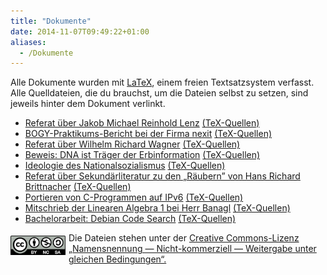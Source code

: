 ```yaml
---
title: "Dokumente"
date: 2014-11-07T09:49:22+01:00
aliases:
  - /Dokumente
---
```


<p>Alle Dokumente wurden mit <a href="http://de.wikipedia.org/wiki/LaTeX">LaTeX</a>, einem freien Textsatzsystem verfasst. Alle Quelldateien, die du brauchst, um die Dateien selbst zu setzen, sind jeweils hinter dem Dokument verlinkt.</p>

<ul id="body">
<li><a class="filename" href="/Dokumente/Lenz.pdf"><span class="titel">Referat über Jakob Michael Reinhold Lenz</span></a> <a class="quellen" href="/Dokumente/Lenz.zip">(TeX-Quellen)</a></li>
<li><a class="filename" href="/Dokumente/BOGY.pdf"><span class="titel">BOGY-Praktikums-Bericht bei der Firma nexit</span></a> <a class="quellen" href="/Dokumente/BOGY.zip">(TeX-Quellen)</a></li>
<li><a class="filename" href="/Dokumente/Wagner.pdf"><span class="titel">Referat über Wilhelm Richard Wagner</span></a> <a class="quellen" href="/Dokumente/Wagner.zip">(TeX-Quellen)</a></li>
<li><a class="filename" href="/Dokumente/DNA_Beweis.pdf"><span class="titel">Beweis: DNA ist Träger der Erbinformation</span></a> <a class="quellen" href="/Dokumente/DNA_Beweis.tex.gz">(TeX-Quellen)</a></li>
<li><a class="filename" href="/Dokumente/NS_Ideologie.pdf"><span class="titel">Ideologie des Nationalsozialismus</span></a> <a class="quellen" href="/Dokumente/NS_Ideologie.tex.gz">(TeX-Quellen)</a></li>
<li><a class="filename" href="/Dokumente/Raeuber_Brittnacher.pdf"><span class="titel">Referat über Sekundärliteratur zu den „Räubern” von Hans Richard Brittnacher</span></a> <a class="quellen" href="/Dokumente/Raeuber_Brittnacher.tar.gz">(TeX-Quellen)</a></li>
<li><a class="filename" href="http://michael.stapelberg.de/ipv6-beispiele.tar.bz2"><span class="titel">Portieren von C-Programmen auf IPv6</span></a> <a class="quellen" href="http://michael.stapelberg.de/ipv6-beispiele.tar.bz2">(TeX-Quellen)</a></li>
<li><a class="filename" href="http://code.stapelberg.de/git/la-mitschrieb/"><span class="titel">Mitschrieb der Linearen Algebra 1 bei Herr Banagl</span></a> <a class="quellen" href="http://code.stapelberg.de/git/la-mitschrieb/">(TeX-Quellen)</a></li>
<li><a class="filename" href="/Dokumente/debian-code-search.pdf"><span class="titel">Bachelorarbeit: Debian Code Search</span></a> <a class="quellen" href="/Dokumente/dcs-bsc-thesis-2012-12-19.tar.bz2">(TeX-Quellen)</a></li>
</ul>

<a href="http://creativecommons.org/licenses/by-nc-sa/2.0/de/" rel="license"> <img alt="Creative Commons License" border="0" height="31" src="/Bilder/Icons/by-nc-sa.svg" style="float: left; margin-right: 5px; margin-top: 5px" width="88" /> </a><p> Die Dateien stehen unter der <a href="http://creativecommons.org/licenses/by-nc-sa/2.0/de/" title="Creative Commons Lizenz">Creative Commons-Lizenz „Namensnennung — Nicht-kommerziell — Weitergabe unter gleichen Bedingungen“.</a></p>

